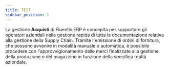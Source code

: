 ```yaml
---
title: TEST
sidebar_position: 1
---
```


La gestione **Acquisti** di Fluentis ERP è concepita per supportare gli operatori aziendali nella gestione rapida di tutta la documentazione relativa alla gestione della Supply Chain.
Tramite l'emissione di ordini di fornitura, che possono avvenire in modalità manuale o automatica, è possibile procedere con l'approvvigionamento delle merci finalizzate alla gestione della produzione o del magazzino in funzione della specifica realtà aziendale.
